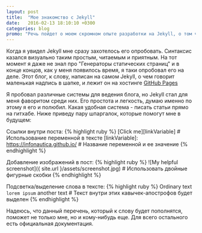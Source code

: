 ```yaml
---
layout: post
title:  "Мое знакомство с Jekyll"
date:   2016-02-13 18:10:10 +0300
categories: blog
promo: "Речь пойдет о моем скромном опыте разработки на Jekyll, о том что мне в нем нравится, а что нет. Есть ли смысл вообще смотреть в его сторону и подобные рассуждения, возможно даже с примерами и кодом. Также опишу свои планы в области IT и разботки на недалекое будущее, о технологиях которые изучил недавно и с которыми мне еще предстоит познакомится в этом 2016 году."
---
```

Когда я увидел Jekyll мне сразу захотелось его опробовать. Синтаксис казался визуально таким простым, читаемым и приятным. На тот момент я даже не знал про "Генераторы статических страниц" и в конце концов, как у меня появилось время, я таки опробовал его на деле. Этот блог, к слову, написан на самом Jekyll, о чем говорит маленькая надпись в шапке, и лежит он на хостинге [GitHub Pages][githubPages]

Я пробовал различные системы для ведения блога, но Jekyll стал для меня фаворитом среди них. Его простота и легкость, думаю именно по этому я его и полюбил. Какая удобная система - писать статьи прямо на гитхабе. Ниже приведу пару шпаргалок, которые помогут мне в будущем:

Ссылки внутри поста:
{% highlight ruby %}
[Click me][linkVariable] # Использование переменной в тексте
[linkVariable]: https://infonautica.github.io/ # Название переменной и ее значение
{% endhighlight %}

Добавление изображений в пост:
{% highlight ruby %}
![My helpful screenshot]({ site.url }/assets/screenshot.jpg) # Использовать двойные фигурные скобки
{% endhighlight %}

Подсветка/выделение слова в тексте:
{% highlight ruby %}
Ordinary text `lorem ipsum` another text # Текст внутри этих кавычек-апострофов будет выделен
{% endhighlight %}

Надеюсь, что данный перечень, который к слову будет пополнятся, поможет не только мне, но и кому-нибудь еще. Для всего остального есть официальная документация.

[githubPages]: https://pages.github.com/
